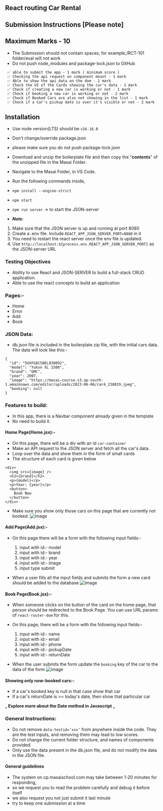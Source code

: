 ## React routing Car Rental

## Submission Instructions [Please note]

## Maximum Marks - 10

- The Submission should not contain spaces, for example,/RCT-101 folder/eval will not work
- Do not push node_modules and package-lock.json to GitHub

```
 ✅ able to submit the app - 1 mark ( minimum score )
 ✅ Checking the api request on component mount - 1 mark
 ✅ Able to show the api data on the dom - 1 mark
 ✅ Check the UI of the Cards showing the car's data - 1 mark
 ✅ Check if creating a new car is working or not - 1 mark
 ✅ Check if booking a new car is working or not - 2 mark
 ✅ Check if Booked Cars are also not showing in the list - 1 mark
 ✅ Check if a Car's pickup date is over it's visible or not - 2 mark
```

## Installation

- Use node version(LTS) should be `v16.16.0`
- Don't change/override package.json
- please make sure you do not push package-lock.json

- Download and unzip the boilerplate file and then copy the "**contents**" of the unzipped file in the Masai Folder.
- Navigate to the Masai Folder, in VS Code.
- Run the following commands inside,
- `npm install --engine-strict`
- `npm start`
- `npm run server` -> to start the JSON-server
- **_Note_**:

1. Make sure that the JSON server is up and running at port 8080
2. Create a .env file. Include `REACT_APP_JSON_SERVER_PORT=8080` in it
3. You need to restart the react server once the env file is updated.
4. Use `http://localhost:${process.env.REACT_APP_JSON_SERVER_PORT}` as the JSON-server URL

### Testing Objectives

- Ability to use React and JSON-SERVER to build a full-stack CRUD application.
- Able to use the react concepts to build an application

### Pages:-

- Home
- Error
- Add
- Book

### JSON Data:

- db.json file is included in the boilerplate zip file, with the initial cars data.
  The data will look like this:-

```
{
  "id": "5UXFG8C50EL930092",
  "model": "Yukon XL 1500",
  "brand": "GMC",
  "year": 2007,
  "image": "https://masai-course.s3.ap-south-1.amazonaws.com/editor/uploads/2023-06-06/car4_238819.jpeg",
  "booking": null
}
```

### Features to build:

- In this app, there is a Navbar component already given in the template
- No need to build it.

#### Home Page(Home.jsx):-

- On this page, there will be a div with an id `car-container`
- Make an API request to the JSON server and fetch all the car's data.
- Loop over the data and show them in the form of small cards
- The structure of each card is given below

```
<div>
  <img src={image} />
  <h2>{brand}</h2>
  <p>{model}</p>
  <p>Year: {year}</p>
  <button>
    Book Now
  </button>
</div>
```

- Make sure you show only those cars on this page that are currently not booked.
  ![image](https://masai-course.s3.ap-south-1.amazonaws.com/editor/uploads/2023-06-08/Screenshot%202023-06-08%20at%203.54.35%20PM_695285.png)

#### Add Page(Add.jsx):-

- On this page there will be a form with the following input fields:-

  1.  input with id:- model
  2.  input with id:- brand
  3.  input with id:- year
  4.  input with id:- image
  5.  input type submit

- When a user fills all the input fields and submits the form a new card should be added to the database
  ![image](https://masai-course.s3.ap-south-1.amazonaws.com/editor/uploads/2023-06-11/Screenshot%202023-06-11%20at%2010.10.41%20AM_899883.png)

#### Book Page(Book.jsx):-

- When someone clicks on the button of the card on the home page, that person should be redirected to the Book Page. You can use URL params of `react-router-dom` for this.

- On this page, there will be a form with the following input fields:-

  1. input with id:- name
  2. input with id:- email
  3. input with id:- phone
  4. input with id:- pickupDate
  5. input with id:- returnDate

- When the user submits the form update the `booking` key of the car to the data of the form
  ![image](https://masai-course.s3.ap-south-1.amazonaws.com/editor/uploads/2023-06-08/Screenshot%202023-06-08%20at%203.56.12%20PM_586574.png)

#### Showing only now-booked cars:-

- If a car's booked key is null in that case show that car
- if a car's returnDate is >= today's date, then show that particular car

**_ Explore more about the Date method in Javascript _**

### General Instructions:

- Do not remove `data-testid=’xxx’` from anywhere inside the code. They are the test inputs, and removing them may lead to low scores.
- Do not change the current folder structure, and names of components provided.
- Only use the data present in the db.json file, and do not modify the data in the JSON file.

#### General guidelines

- The system on cp.masaischool.com may take between 1-20 minutes for responding,
- so we request you to read the problem carefully and debug it before itself
- we also request you not just submit it last minute
- try to keep one submission at a time
